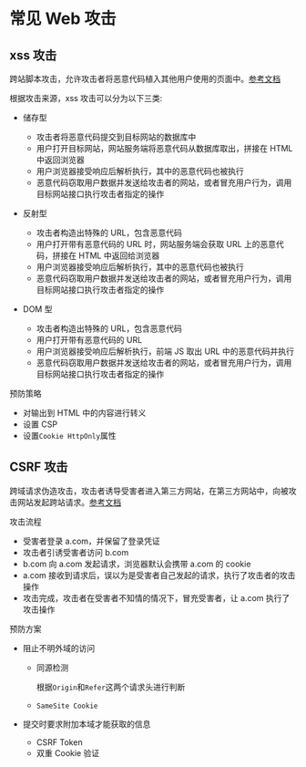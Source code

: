 # 常见 Web 攻击

## xss 攻击

跨站脚本攻击，允许攻击者将恶意代码植入其他用户使用的页面中。[参考文档](https://tech.meituan.com/2018/09/27/fe-security.html)

根据攻击来源，xss 攻击可以分为以下三类:

- 储存型

  - 攻击者将恶意代码提交到目标网站的数据库中
  - 用户打开目标网站，网站服务端将恶意代码从数据库取出，拼接在 HTML 中返回浏览器
  - 用户浏览器接受响应后解析执行，其中的恶意代码也被执行
  - 恶意代码窃取用户数据并发送给攻击者的网站，或者冒充用户行为，调用目标网站接口执行攻击者指定的操作

- 反射型

  - 攻击者构造出特殊的 URL，包含恶意代码
  - 用户打开带有恶意代码的 URL 时，网站服务端会获取 URL 上的恶意代码，拼接在 HTML 中返回给浏览器
  - 用户浏览器接受响应后解析执行，其中的恶意代码也被执行
  - 恶意代码窃取用户数据并发送给攻击者的网站，或者冒充用户行为，调用目标网站接口执行攻击者指定的操作

- DOM 型
  - 攻击者构造出特殊的 URL，包含恶意代码
  - 用户打开带有恶意代码的 URL
  - 用户浏览器接受响应后解析执行，前端 JS 取出 URL 中的恶意代码并执行
  - 恶意代码窃取用户数据并发送给攻击者的网站，或者冒充用户行为，调用目标网站接口执行攻击者指定的操作

预防策略

- 对输出到 HTML 中的内容进行转义
- 设置 CSP
- 设置`Cookie HttpOnly`属性

## CSRF 攻击

跨域请求伪造攻击，攻击者诱导受害者进入第三方网站，在第三方网站中，向被攻击网站发起跨站请求。[参考文档](https://tech.meituan.com/2018/10/11/fe-security-csrf.html)

攻击流程

- 受害者登录 a.com，并保留了登录凭证
- 攻击者引诱受害者访问 b.com
- b.com 向 a.com 发起请求，浏览器默认会携带 a.com 的 cookie
- a.com 接收到请求后，误以为是受害者自己发起的请求，执行了攻击者的攻击操作
- 攻击完成，攻击者在受害者不知情的情况下，冒充受害者，让 a.com 执行了攻击操作

预防方案

- 阻止不明外域的访问

  - 同源检测

    根据`Origin`和`Refer`这两个请求头进行判断

  - `SameSite Cookie`

- 提交时要求附加本域才能获取的信息
  - CSRF Token
  - 双重 Cookie 验证
